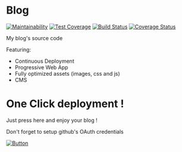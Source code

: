 # Blog
[![Maintainability](https://api.codeclimate.com/v1/badges/de96f52fc4c398710a1a/maintainability)](https://codeclimate.com/github/Kakise/Blog/maintainability) [![Test Coverage](https://api.codeclimate.com/v1/badges/de96f52fc4c398710a1a/test_coverage)](https://codeclimate.com/github/Kakise/Blog/test_coverage) [![Build Status](https://travis-ci.org/Kakise/Blog.svg?branch=master)](https://travis-ci.org/Kakise/Blog) [![Coverage Status](https://coveralls.io/repos/github/Kakise/Blog/badge.svg?branch=master)](https://coveralls.io/github/Kakise/Blog?branch=master)

My blog's source code

Featuring:
  - Continuous Deployment
  - Progressive Web App
  - Fully optimized assets (images, css and js)
  - CMS

# One Click deployment !

Just press here and enjoy your blog !

Don't forget to setup github's OAuth credentials

[![Button](https://www.netlify.com/img/deploy/button.svg)](https://app.netlify.com/start/deploy?repository=https://github.com/Kakise/Blog)
